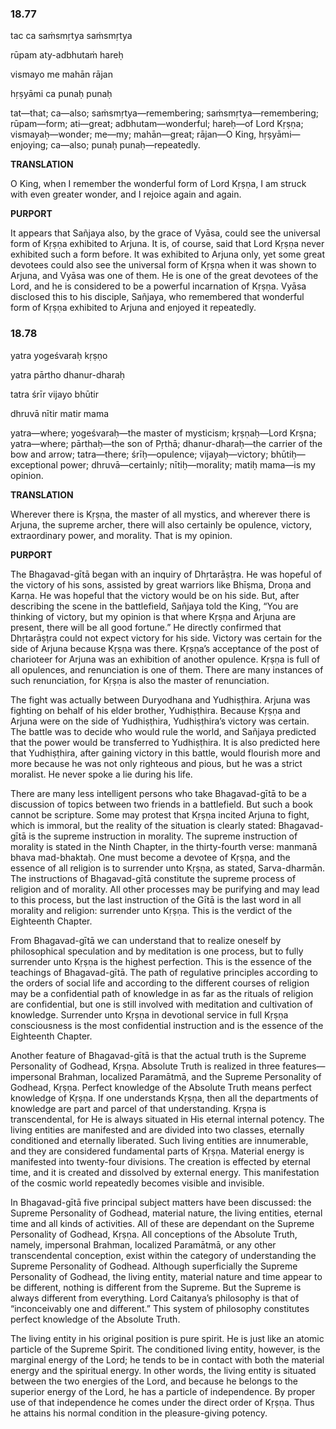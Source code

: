 ### 18.77


tac ca saṁsmṛtya saṁsmṛtya

rūpam aty-adbhutaṁ hareḥ

vismayo me mahān rājan

hṛṣyāmi ca punaḥ punaḥ

tat—that; ca—also; saṁsmṛtya—remembering; saṁsmṛtya—remembering; rūpam—form;
ati—great; adbhutam—wonderful; hareḥ—of Lord Kṛṣṇa; vismayaḥ—wonder; me—my;
mahān—great; rājan—O King, hṛṣyāmi—enjoying; ca—also; punaḥ punaḥ—repeatedly.

**TRANSLATION**

O King, when I remember the wonderful form of Lord Kṛṣṇa, I am struck with even
greater wonder, and I rejoice again and again.

**PURPORT**

It appears that Sañjaya also, by the grace of Vyāsa, could see the universal
form of Kṛṣṇa exhibited to Arjuna. It is, of course, said that Lord Kṛṣṇa never
exhibited such a form before. It was exhibited to Arjuna only, yet some great
devotees could also see the universal form of Kṛṣṇa when it was shown to Arjuna,
and Vyāsa was one of them. He is one of the great devotees of the Lord, and he
is considered to be a powerful incarnation of Kṛṣṇa. Vyāsa disclosed this to his
disciple, Sañjaya, who remembered that wonderful form of Kṛṣṇa exhibited to
Arjuna and enjoyed it repeatedly.

### 18.78


yatra yogeśvaraḥ kṛṣṇo

yatra pārtho dhanur-dharaḥ

tatra śrīr vijayo bhūtir

dhruvā nītir matir mama

yatra—where; yogeśvaraḥ—the master of mysticism; kṛṣṇaḥ—Lord Krṣna; yatra—where;
pārthaḥ—the son of Pṛthā; dhanur-dharaḥ—the carrier of the bow and arrow;
tatra—there; śrīḥ—opulence; vijayaḥ—victory; bhūtiḥ—exceptional power;
dhruvā—certainly; nītiḥ—morality; matiḥ mama—is my opinion.

**TRANSLATION**

Wherever there is Kṛṣṇa, the master of all mystics, and wherever there is
Arjuna, the supreme archer, there will also certainly be opulence, victory,
extraordinary power, and morality. That is my opinion.

**PURPORT**

The Bhagavad-gītā began with an inquiry of Dhṛtarāṣṭra. He was hopeful of the
victory of his sons, assisted by great warriors like Bhīṣma, Droṇa and Karṇa. He
was hopeful that the victory would be on his side. But, after describing the
scene in the battlefield, Sañjaya told the King, “You are thinking of victory,
but my opinion is that where Kṛṣṇa and Arjuna are present, there will be all
good fortune.” He directly confirmed that Dhṛtarāṣṭra could not expect victory
for his side. Victory was certain for the side of Arjuna because Kṛṣṇa was
there. Kṛṣṇa’s acceptance of the post of charioteer for Arjuna was an exhibition
of another opulence. Kṛṣṇa is full of all opulences, and renunciation is one of
them. There are many instances of such renunciation, for Kṛṣṇa is also the
master of renunciation.

The fight was actually between Duryodhana and Yudhiṣṭhira. Arjuna was fighting
on behalf of his elder brother, Yudhiṣṭhira. Because Kṛṣṇa and Arjuna were on
the side of Yudhiṣṭhira, Yudhiṣṭhira’s victory was certain. The battle was to
decide who would rule the world, and Sañjaya predicted that the power would be
transferred to Yudhiṣṭhira. It is also predicted here that Yudhiṣṭhira, after
gaining victory in this battle, would flourish more and more because he was not
only righteous and pious, but he was a strict moralist. He never spoke a lie
during his life.

There are many less intelligent persons who take Bhagavad-gītā to be a
discussion of topics between two friends in a battlefield. But such a book
cannot be scripture. Some may protest that Kṛṣṇa incited Arjuna to fight, which
is immoral, but the reality of the situation is clearly stated: Bhagavad-gītā is
the supreme instruction in morality. The supreme instruction of morality is
stated in the Ninth Chapter, in the thirty-fourth verse: manmanā bhava
mad-bhaktaḥ. One must become a devotee of Kṛṣṇa, and the essence of all religion
is to surrender unto Kṛṣṇa, as stated, Sarva-dharmān. The instructions of
Bhagavad-gītā constitute the supreme process of religion and of morality. All
other processes may be purifying and may lead to this process, but the last
instruction of the Gītā is the last word in all morality and religion: surrender
unto Kṛṣṇa. This is the verdict of the Eighteenth Chapter.

From Bhagavad-gītā we can understand that to realize oneself by philosophical
speculation and by meditation is one process, but to fully surrender unto Kṛṣṇa
is the highest perfection. This is the essence of the teachings of
Bhagavad-gītā. The path of regulative principles according to the orders of
social life and according to the different courses of religion may be a
confidential path of knowledge in as far as the rituals of religion are
confidential, but one is still involved with meditation and cultivation of
knowledge. Surrender unto Kṛṣṇa in devotional service in full Kṛṣṇa
consciousness is the most confidential instruction and is the essence of the
Eighteenth Chapter.

Another feature of Bhagavad-gītā is that the actual truth is the Supreme
Personality of Godhead, Kṛṣṇa. Absolute Truth is realized in three
features—impersonal Brahman, localized Paramātmā, and the Supreme Personality of
Godhead, Kṛṣṇa. Perfect knowledge of the Absolute Truth means perfect knowledge
of Kṛṣṇa. If one understands Kṛṣṇa, then all the departments of knowledge are
part and parcel of that understanding. Kṛṣṇa is transcendental, for He is always
situated in His eternal internal potency. The living entities are manifested and
are divided into two classes, eternally conditioned and eternally liberated.
Such living entities are innumerable, and they are considered fundamental parts
of Kṛṣṇa. Material energy is manifested into twenty-four divisions. The creation
is effected by eternal time, and it is created and dissolved by external energy.
This manifestation of the cosmic world repeatedly becomes visible and invisible.

In Bhagavad-gītā five principal subject matters have been discussed: the Supreme
Personality of Godhead, material nature, the living entities, eternal time and
all kinds of activities. All of these are dependant on the Supreme Personality
of Godhead, Kṛṣṇa. All conceptions of the Absolute Truth, namely, impersonal
Brahman, localized Paramātmā, or any other transcendental conception, exist
within the category of understanding the Supreme Personality of Godhead.
Although superficially the Supreme Personality of Godhead, the living entity,
material nature and time appear to be different, nothing is different from the
Supreme. But the Supreme is always different from everything. Lord Caitanya’s
philosophy is that of “inconceivably one and different.” This system of
philosophy constitutes perfect knowledge of the Absolute Truth.

The living entity in his original position is pure spirit. He is just like an
atomic particle of the Supreme Spirit. The conditioned living entity, however,
is the marginal energy of the Lord; he tends to be in contact with both the
material energy and the spiritual energy. In other words, the living entity is
situated between the two energies of the Lord, and because he belongs to the
superior energy of the Lord, he has a particle of independence. By proper use of
that independence he comes under the direct order of Kṛṣṇa. Thus he attains his
normal condition in the pleasure-giving potency.
